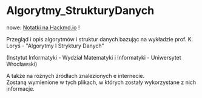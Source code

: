 # Algorytmy_StrukturyDanych

nowe: [Notatki na Hackmd.io](https://hackmd.io/@bsobocki/aisd) !

Przegląd i opis algorytmów i struktur danych bazując na wykładzie prof. K. Loryś - "Algorytmy I Stryktury Danych"

(Instytut Informatyki - Wydział Matematyki i Informatyki - Uniwersytet Wrocławski)  

A także na różnych źródłach znalezionych e internecie.  
Zostaną wymienione w tych plikach, w których zostały wykorzystane z nich informacje. 
